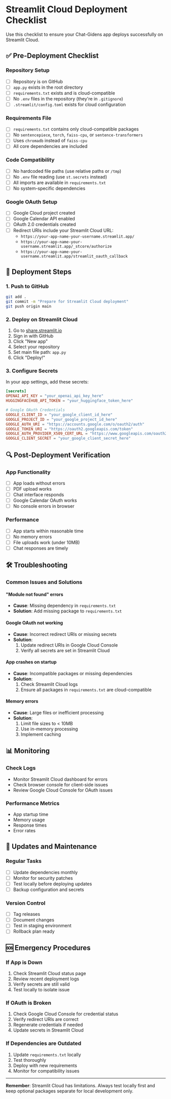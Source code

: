 # Streamlit Cloud Deployment Checklist

Use this checklist to ensure your Chat-Gidens app deploys successfully on Streamlit Cloud.

## ✅ Pre-Deployment Checklist

### Repository Setup
- [ ] Repository is on GitHub
- [ ] `app.py` exists in the root directory
- [ ] `requirements.txt` exists and is cloud-compatible
- [ ] No `.env` files in the repository (they're in `.gitignore`)
- [ ] `.streamlit/config.toml` exists for cloud configuration

### Requirements File
- [ ] `requirements.txt` contains only cloud-compatible packages
- [ ] No `sentencepiece`, `torch`, `faiss-cpu`, or `sentence-transformers`
- [ ] Uses `chromadb` instead of `faiss-cpu`
- [ ] All core dependencies are included

### Code Compatibility
- [ ] No hardcoded file paths (use relative paths or `/tmp`)
- [ ] No `.env` file reading (use `st.secrets` instead)
- [ ] All imports are available in `requirements.txt`
- [ ] No system-specific dependencies

### Google OAuth Setup
- [ ] Google Cloud project created
- [ ] Google Calendar API enabled
- [ ] OAuth 2.0 credentials created
- [ ] Redirect URIs include your Streamlit Cloud URL:
  - `https://your-app-name-your-username.streamlit.app/`
  - `https://your-app-name-your-username.streamlit.app/_stcore/authorize`
  - `https://your-app-name-your-username.streamlit.app/streamlit_oauth_callback`

## 🚀 Deployment Steps

### 1. Push to GitHub
```bash
git add .
git commit -m "Prepare for Streamlit Cloud deployment"
git push origin main
```

### 2. Deploy on Streamlit Cloud
1. Go to [share.streamlit.io](https://share.streamlit.io)
2. Sign in with GitHub
3. Click "New app"
4. Select your repository
5. Set main file path: `app.py`
6. Click "Deploy!"

### 3. Configure Secrets
In your app settings, add these secrets:

```toml
[secrets]
OPENAI_API_KEY = "your_openai_api_key_here"
HUGGINGFACEHUB_API_TOKEN = "your_huggingface_token_here"

# Google OAuth Credentials
GOOGLE_CLIENT_ID = "your_google_client_id_here"
GOOGLE_PROJECT_ID = "your_google_project_id_here"
GOOGLE_AUTH_URI = "https://accounts.google.com/o/oauth2/auth"
GOOGLE_TOKEN_URI = "https://oauth2.googleapis.com/token"
GOOGLE_AUTH_PROVIDER_X509_CERT_URL = "https://www.googleapis.com/oauth2/v1/certs"
GOOGLE_CLIENT_SECRET = "your_google_client_secret_here"
```

## 🔍 Post-Deployment Verification

### App Functionality
- [ ] App loads without errors
- [ ] PDF upload works
- [ ] Chat interface responds
- [ ] Google Calendar OAuth works
- [ ] No console errors in browser

### Performance
- [ ] App starts within reasonable time
- [ ] No memory errors
- [ ] File uploads work (under 10MB)
- [ ] Chat responses are timely

## 🛠️ Troubleshooting

### Common Issues and Solutions

#### "Module not found" errors
- **Cause**: Missing dependency in `requirements.txt`
- **Solution**: Add missing package to `requirements.txt`

#### Google OAuth not working
- **Cause**: Incorrect redirect URIs or missing secrets
- **Solution**: 
  1. Update redirect URIs in Google Cloud Console
  2. Verify all secrets are set in Streamlit Cloud

#### App crashes on startup
- **Cause**: Incompatible packages or missing dependencies
- **Solution**: 
  1. Check Streamlit Cloud logs
  2. Ensure all packages in `requirements.txt` are cloud-compatible

#### Memory errors
- **Cause**: Large files or inefficient processing
- **Solution**: 
  1. Limit file sizes to < 10MB
  2. Use in-memory processing
  3. Implement caching

## 📊 Monitoring

### Check Logs
- Monitor Streamlit Cloud dashboard for errors
- Check browser console for client-side issues
- Review Google Cloud Console for OAuth issues

### Performance Metrics
- App startup time
- Memory usage
- Response times
- Error rates

## 🔄 Updates and Maintenance

### Regular Tasks
- [ ] Update dependencies monthly
- [ ] Monitor for security patches
- [ ] Test locally before deploying updates
- [ ] Backup configuration and secrets

### Version Control
- [ ] Tag releases
- [ ] Document changes
- [ ] Test in staging environment
- [ ] Rollback plan ready

## 🆘 Emergency Procedures

### If App is Down
1. Check Streamlit Cloud status page
2. Review recent deployment logs
3. Verify secrets are still valid
4. Test locally to isolate issue

### If OAuth is Broken
1. Check Google Cloud Console for credential status
2. Verify redirect URIs are correct
3. Regenerate credentials if needed
4. Update secrets in Streamlit Cloud

### If Dependencies are Outdated
1. Update `requirements.txt` locally
2. Test thoroughly
3. Deploy with new requirements
4. Monitor for compatibility issues

---

**Remember**: Streamlit Cloud has limitations. Always test locally first and keep optional packages separate for local development only. 